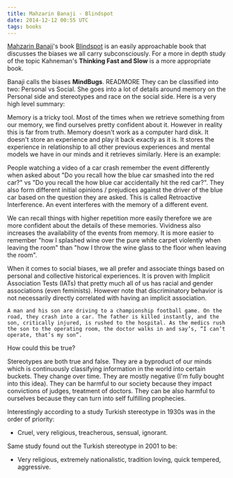 ```yaml
---
title: Mahzarin Banaji - Blindspot
date: 2014-12-12 00:55 UTC
tags: books
---
```


[Mahzarin Banaji](http://en.wikipedia.org/wiki/Mahzarin_Banaji)'s book [Blindspot](http://www.amazon.com/Blindspot-Hidden-Biases-Good-People/dp/0553804642) is an easily approachable book that discusses the biases we all carry subconsciously. For a more in depth study of the topic Kahneman's **Thinking Fast and Slow** is a more appropriate book.

Banaji calls the biases **MindBugs**. READMORE They can be classified into two: Personal vs Social. She goes into a lot of details around memory on the Personal side and stereotypes and race on the social side. Here is a very high level summary:

Memory is a tricky tool. Most of the times when we retrieve something from our memory, we find ourselves pretty confident about it. However in reality this is far from truth. Memory doesn't work as a computer hard disk. It doesn't store an experience and play it back exactly as it is. It stores the experience in relationship to all other previous experiences and mental models we have in our minds and it retrieves similarly. Here is an example:

People watching a video of a car crash remember the event differently when asked about "Do you recall how the blue car smashed into the red car?" vs "Do you recall the how blue car accidentally hit the red car?". They also form different initial opinions / prejudices against the driver of the blue car based on the question they are asked. This is called Retroactive Interference. An event interferes with the memory of a different event.

We can recall things with higher repetition more easily therefore we are more confident about the details of these memories. Vividness also increases the availability of the events from memory. It is more easier to remember "how I splashed wine over the pure white carpet violently when leaving the room" than "how I throw the wine glass to the floor when leaving the room".

When it comes to social biases, we all prefer and associate things based on personal and collective historical experiences. It is proven with Implicit Association Tests (IATs) that pretty much all of us has racial and gender associations (even feminists). However note that discriminatory behavior is not necessarily directly correlated with having an implicit association.

```
A man and his son are driving to a championship football game. On the road, they crash into a car. The father is killed instantly, and the son, critically injured, is rushed to the hospital. As the medics rush the son to the operating room, the doctor walks in and say’s, “I can’t operate, that’s my son”.
```

How could this be true?

Stereotypes are both true and false. They are a byproduct of our minds which is continuously classifying information in the world into certain buckets. They change over time. They are mostly negative (I'm fully bought into this idea). They can be harmful to our society because they impact convictions of judges, treatment of doctors. They can be also harmful to ourselves because they can turn into self fulfilling prophecies.

Interestingly according to a study Turkish stereotype in 1930s was in the order of priority:

* Cruel, very religious, treacherous, sensual, ignorant.

Same study found out the Turkish stereotype in 2001 to be:

* Very religious, extremely nationalistic, tradition loving, quick tempered, aggressive.
